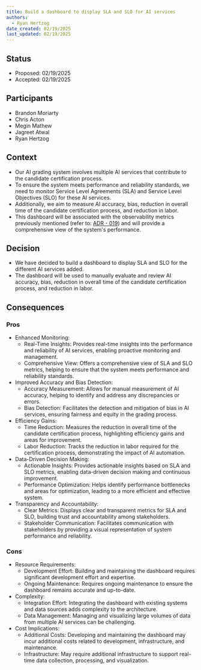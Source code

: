 ```yaml
---
title: Build a dashboard to display SLA and SLO for AI services
authors:
  - Ryan Hertzog
date_created: 02/19/2025
last_updated: 02/19/2025
---
```


## Status

- Proposed: 02/19/2025
- Accepted: 02/19/2025

## Participants

- Brandon Moriarty
- Chris Acton
- Megin Mathew
- Jagreet Atwal
- Ryan Hertzog

## Context

- Our AI grading system involves multiple AI services that contribute to the candidate certification process.
- To ensure the system meets performance and reliability standards, we need to monitor Service Level Agreements (SLA) and Service Level Objectives (SLO) for these AI services.
- Additionally, we aim to measure AI accuracy, bias, reduction in overall time of the candidate certification process, and reduction in labor.
- This dashboard will be associated with the observability metrics previously mentioned (refer to: [ADR - 019](/adr/019-use-existing-databases-to-measure-observability-metrics.md)) and will provide a comprehensive view of the system's performance.

## Decision

- We have decided to build a dashboard to display SLA and SLO for the different AI services added.
- The dashboard will be used to manually evaluate and review AI accuracy, bias, reduction in overall time of the candidate certification process, and reduction in labor.

## Consequences

### Pros

- Enhanced Monitoring:
  - Real-Time Insights: Provides real-time insights into the performance and reliability of AI services, enabling proactive monitoring and management.
  - Comprehensive View: Offers a comprehensive view of SLA and SLO metrics, helping to ensure that the system meets performance and reliability standards.
- Improved Accuracy and Bias Detection:
  - Accuracy Measurement: Allows for manual measurement of AI accuracy, helping to identify and address any discrepancies or errors.
  - Bias Detection: Facilitates the detection and mitigation of bias in AI services, ensuring fairness and equity in the grading process.
- Efficiency Gains:
  - Time Reduction: Measures the reduction in overall time of the candidate certification process, highlighting efficiency gains and areas for improvement.
  - Labor Reduction: Tracks the reduction in labor required for the certification process, demonstrating the impact of AI automation.
- Data-Driven Decision Making:
  - Actionable Insights: Provides actionable insights based on SLA and SLO metrics, enabling data-driven decision making and continuous improvement.
  - Performance Optimization: Helps identify performance bottlenecks and areas for optimization, leading to a more efficient and effective system.
- Transparency and Accountability:
  - Clear Metrics: Displays clear and transparent metrics for SLA and SLO, building trust and accountability among stakeholders.
  - Stakeholder Communication: Facilitates communication with stakeholders by providing a visual representation of system performance and reliability.

### Cons

- Resource Requirements:
  - Development Effort: Building and maintaining the dashboard requires significant development effort and expertise.
  - Ongoing Maintenance: Requires ongoing maintenance to ensure the dashboard remains accurate and up-to-date.
- Complexity:
  - Integration Effort: Integrating the dashboard with existing systems and data sources adds complexity to the architecture.
  - Data Management: Managing and visualizing large volumes of data from multiple AI services can be challenging.
- Cost Implications:
  - Additional Costs: Developing and maintaining the dashboard may incur additional costs related to development, infrastructure, and maintenance.
  - Infrastructure: May require additional infrastructure to support real-time data collection, processing, and visualization.
